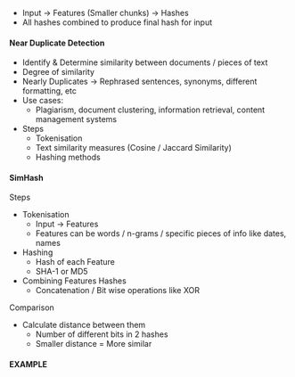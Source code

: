 - Input -> Features (Smaller chunks) -> Hashes
- All hashes combined to produce final hash for input

#### Near Duplicate Detection
- Identify & Determine similarity between documents / pieces of text
- Degree of similarity
- Nearly Duplicates -> Rephrased sentences, synonyms, different formatting, etc
- Use cases:
	- Plagiarism, document clustering, information retrieval, content management systems
- Steps
	- Tokenisation
	- Text similarity measures (Cosine / Jaccard Similarity)
	- Hashing methods

#### SimHash
Steps
- Tokenisation
	- Input -> Features
	- Features can be words / n-grams / specific pieces of info like dates, names
- Hashing
	- Hash of each Feature
	- SHA-1 or MD5
- Combining Features Hashes
	- Concatenation / Bit wise operations like XOR

Comparison
- Calculate distance between them
	- Number of different bits in 2 hashes
	- Smaller distance = More similar

#### EXAMPLE

